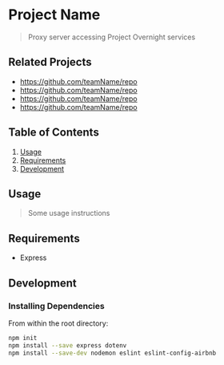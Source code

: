 # Project Name

> Proxy server accessing Project Overnight services

## Related Projects

  - https://github.com/teamName/repo
  - https://github.com/teamName/repo
  - https://github.com/teamName/repo
  - https://github.com/teamName/repo

## Table of Contents

1. [Usage](#Usage)
1. [Requirements](#requirements)
1. [Development](#development)

## Usage

> Some usage instructions

## Requirements

- Express

## Development

### Installing Dependencies

From within the root directory:

```sh
npm init
npm install --save express dotenv
npm install --save-dev nodemon eslint eslint-config-airbnb
```

